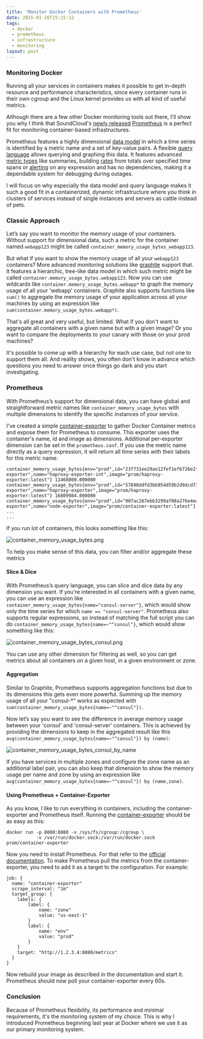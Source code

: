 ```yaml
---
title: 'Monitor Docker Containers with Prometheus'
date: 2015-01-26T15:15:12
tags:
  - docker
  - prometheus
  - infrastructure
  - monitoring
layout: post
---
```

### Monitoring Docker
Running all your services in containers makes it possible to get in-depth resource and performance characteristics, since every container runs in their own cgroup and the Linux kernel provides us with all kind of useful metrics.

Although there are a few other Docker monitoring tools out there, I'll show you why I think that SoundCloud's [newly released](https://developers.soundcloud.com/blog/prometheus-monitoring-at-soundcloud) [Prometheus](https://prometheus.github.io/) is a perfect fit for monitoring container-based infrastructures.

Prometheus features a highly dimensional [data model](http://prometheus.github.io/docs/concepts/data_model/) in which a time series is identified by a metric name and a set of key-value pairs. A flexible [query language](http://prometheus.github.io/docs/querying/basics/) allows querying and graphing this data. It features advanced [metric types](http://prometheus.github.io/docs/concepts/metric_types/) like summaries, building [rates](http://prometheus.github.io/docs/querying/functions/#rate()) from totals over specified time spans or [alerting](http://prometheus.github.io/docs/querying/rules/) on any expression and has no dependencies, making it a dependable system for debugging during outages.

I will focus on why especially the data model and query language makes it such a good fit in a containerized, dynamic infrastructure where you think in clusters of services instead of single instances and servers as cattle instead of pets.

### Classic Approach
Let’s say you want to monitor the memory usage of your containers. Without support for dimensional data, such a metric for the container named `webapp123` might be called `container_memory_usage_bytes_webapp123`.

But what if you want to show the memory usage of all your `webapp123` containers? More advanced monitoring solutions like [graphite](https://github.com/graphite-project) support that. It features a hierarchic, tree-like data model in which such metric might be called `container.memory_usage_bytes.webapp123`. Now you can use wildcards like `container.memory_usage_bytes.webapp*` to graph the memory usage of all your 'webapp' containers. Graphite also supports functions like `sum()` to aggregate the memory usage of your application across all your machines by using an expression like `sum(container.memory_usage_bytes.webapp*)`.

That's all great and very useful, but limited. What if you don't want to aggregate all containers with a given name but with a given image? Or you want to compare the deployments to your canary with those on your prod machines?

It's possible to come up with a hierarchy for each use case, but not one to support them all. And reality shows, you often don't know in advance which questions you need to answer once things go dark and you start investigating.

### Prometheus
With Prometheus’s support for dimensional data, you can have global and straightforward metric names like `container_memory_usage_bytes` with multiple dimensions to identify the specific instances of your service.

I've created a simple [container-exporter](https://github.com/docker-infra/container_exporter) to gather Docker Container metrics and expose them for Prometheus to consume. This exporter uses the container's name, id and image as dimensions. Additional per-exporter dimension can be set in the `prometheus.conf`.
If you use the metric name directly as a query expression, it will return all time series with their labels for this metric name:

```
container_memory_usage_bytes{env="prod",id="23f731ee29ae12fef1ef6726e2fce60e5e37342ee9e35cb47e3c7a24422f9e88",instance="http://1.2.3.4:9088/metrics",job="container-exporter",name="haproxy-exporter-int",image="prom/haproxy-exporter:latest"}	11468800.000000
container_memory_usage_bytes{env="prod",id="57690ddfd3bb954d59b2d9dcd7379b308fbe999bce057951aa3d45211c0b5f8c",instance="http://1.2.3.5:9088/metrics",job="container-exporter",name="haproxy-exporter",image="prom/haproxy-exporter:latest"}	16809984.000000
container_memory_usage_bytes{env="prod",id="907ac267ebb3299af08a276e4ea6fd7bf3cb26632889d9394900adc832a302b4",instance="http://1.2.3.2:9088/metrics",job="container-exporter",name="node-exporter",image="prom/container-exporter:latest"}
...
...
```

If you run lot of containers, this looks something like this:

![container_memory_usage_bytes.png](container_memory_usage_bytes.png)

To help you make sense of this data, you can filter and/or aggregate these metrics

#### Slice & Dice
With Prometheus’s query language, you can slice and dice data by any dimension you want. If you're interested in all containers with a given name, you can use an expression like `container_memory_usage_bytes{name="consul-server"}`, which would show only the time series for which `name == "consul-server"`.
Prometheus also supports regular expressions, so instead of matching the full script you can do `container_memory_usage_bytes{name=~"^consul"}`, which would show something like this:

![container_memory_usage_bytes_consul.png](container_memory_usage_bytes_consul.png)

You can use any other dimension for filtering as well, so you can get metrics about all containers on a given host, in a given environment or zone.

#### Aggregation
Similar to Graphite, Prometheus supports aggregation functions but due to its dimensions this gets even more powerful. Summing up the memory usage of all your "consul-*" works as expected with `sum(container_memory_usage_bytes{name=~"^consul"})`.

Now let’s say you want to see the difference in average memory usage between your 'consul' and 'consul-server' containers. This is achieved by providing the dimensions to keep in the aggregated result like this `avg(container_memory_usage_bytes{name=~"^consul"}) by (name)`:

![container_memory_usage_bytes_consul_by_name](container_memory_usage_bytes_consul_by_name-1.png)

If you have services in multiple zones and configure the zone name as an additional label pair, you can also keep that dimension to show the memory usage per name and zone by using an expression like `avg(container_memory_usage_bytes{name=~"^consul"}) by (name,zone)`.

#### Using Prometheus + Container-Exporter
As you know, I like to run everything in containers, including the container-exporter and Prometheus itself. Running the [container-exporter](https://github.com/docker-infra/container_exporter) should be as easy as this:

```
docker run -p 8080:8080 -v /sys/fs/cgroup:/cgroup \
           -v /var/run/docker.sock:/var/run/docker.sock prom/container-exporter
```

Now you need to install Prometheus. For that refer to the [official documentation](http://prometheus.github.io/docs/introduction/install/). To make Prometheus pull the metrics from the container-exporter, you need to add it as a target to the configuration. For example:

```
job: {
  name: "container-exporter"
  scrape_interval: "1m"
  target_group: {
  	labels: {
	    label: {
    		name: "zone"
        	value: "us-east-1"
	    }
        label: {
        	name: "env"
            value: "prod"
        }
    }
    target: "http://1.2.3.4:8080/metrics"
  }
}
```

Now rebuild your image as described in the documentation and start it. Prometheus should now poll your container-exporter every 60s.

### Conclusion
Because of Prometheus flexibility, its performance and minimal requirements, it's the monitoring system of my choice.
This is why I introduced Prometheus beginning last year at Docker where we use it as our primary monitoring system.

